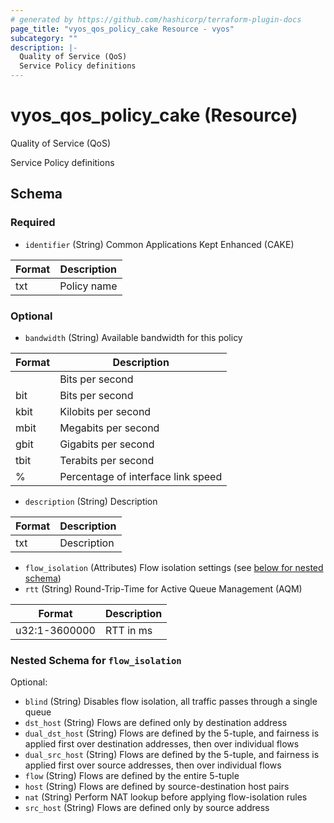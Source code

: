 ```yaml
---
# generated by https://github.com/hashicorp/terraform-plugin-docs
page_title: "vyos_qos_policy_cake Resource - vyos"
subcategory: ""
description: |-
  Quality of Service (QoS)
  Service Policy definitions
---
```


# vyos_qos_policy_cake (Resource)

Quality of Service (QoS)

Service Policy definitions



<!-- schema generated by tfplugindocs -->
## Schema

### Required

- `identifier` (String) Common Applications Kept Enhanced (CAKE)

|  Format  |  Description  |
|----------|---------------|
|  txt  |  Policy name  |

### Optional

- `bandwidth` (String) Available bandwidth for this policy

|  Format  |  Description  |
|----------|---------------|
|  <number>  |  Bits per second  |
|  <number>bit  |  Bits per second  |
|  <number>kbit  |  Kilobits per second  |
|  <number>mbit  |  Megabits per second  |
|  <number>gbit  |  Gigabits per second  |
|  <number>tbit  |  Terabits per second  |
|  <number>%  |  Percentage of interface link speed  |
- `description` (String) Description

|  Format  |  Description  |
|----------|---------------|
|  txt  |  Description  |
- `flow_isolation` (Attributes) Flow isolation settings (see [below for nested schema](#nestedatt--flow_isolation))
- `rtt` (String) Round-Trip-Time for Active Queue Management (AQM)

|  Format  |  Description  |
|----------|---------------|
|  u32:1-3600000  |  RTT in ms  |

<a id="nestedatt--flow_isolation"></a>
### Nested Schema for `flow_isolation`

Optional:

- `blind` (String) Disables flow isolation, all traffic passes through a single queue
- `dst_host` (String) Flows are defined only by destination address
- `dual_dst_host` (String) Flows are defined by the 5-tuple, and fairness is applied first over destination addresses, then over individual flows
- `dual_src_host` (String) Flows are defined by the 5-tuple, and fairness is applied first over source addresses, then over individual flows
- `flow` (String) Flows are defined by the entire 5-tuple
- `host` (String) Flows are defined by source-destination host pairs
- `nat` (String) Perform NAT lookup before applying flow-isolation rules
- `src_host` (String) Flows are defined only by source address
